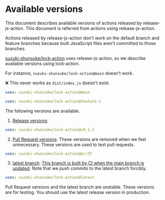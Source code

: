 # Available versions

This document describes available versions of actions released by release-js-action.
This document is referred from actions using release-js-action. 

Actions released by release-js-action don't work on the default branch and feature branches because built JavaScript files aren't committed to those branches.

[suzuki-shunsuke/lock-action](https://github.com/suzuki-shunsuke/lock-action) uses release-js-action, so we describe available versions using lock-action.

For instance, `suzuki-shunsuke/lock-action@main` doesn't work.

:x: This never works as `dist/index.js` doesn't exist.

```yaml
uses: suzuki-shunsuke/lock-action@main
```

```yaml
uses: suzuki-shunsuke/lock-action@feature-1
```

The following versions are available.

1. [Release versions](https://github.com/suzuki-shunsuke/lock-action/releases)

```yaml
uses: suzuki-shunsuke/lock-action@v0.1.1
```

2. [Pull Request versions](https://github.com/suzuki-shunsuke/lock-action/branches/all?query=pr%2F&lastTab=overview): These versions are removed when we feel unnecessary. These versions are used to test pull requests.

```yaml
uses: suzuki-shunsuke/lock-action@pr/37
```

3. [latest branch](https://github.com/suzuki-shunsuke/lock-action/tree/latest): [This branch is built by CI when the main branch is updated](https://github.com/suzuki-shunsuke/lock-action/blob/latest/.github/workflows/main.yaml). Note that we push commits to the latest branch forcibly.

```yaml
uses: suzuki-shunsuke/lock-action@latest
```

Pull Request versions and the latest branch are unstable.
These versions are for testing.
You should use the latest release version in production.
